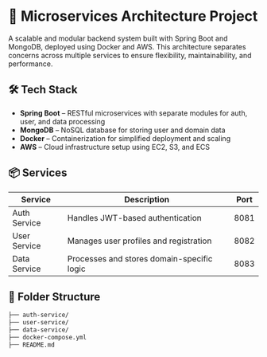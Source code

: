 # 🧩 Microservices Architecture Project

A scalable and modular backend system built with Spring Boot and MongoDB, deployed using Docker and AWS. This architecture separates concerns across multiple services to ensure flexibility, maintainability, and performance.

## 🛠 Tech Stack

- **Spring Boot** – RESTful microservices with separate modules for auth, user, and data processing
- **MongoDB** – NoSQL database for storing user and domain data
- **Docker** – Containerization for simplified deployment and scaling
- **AWS** – Cloud infrastructure setup using EC2, S3, and ECS

## 📦 Services

| Service        | Description                                 | Port |
|----------------|---------------------------------------------|------|
| Auth Service   | Handles JWT-based authentication             | 8081 |
| User Service   | Manages user profiles and registration       | 8082 |
| Data Service   | Processes and stores domain-specific logic   | 8083 |

## 📂 Folder Structure

```bash
├── auth-service/
├── user-service/
├── data-service/
├── docker-compose.yml
├── README.md
